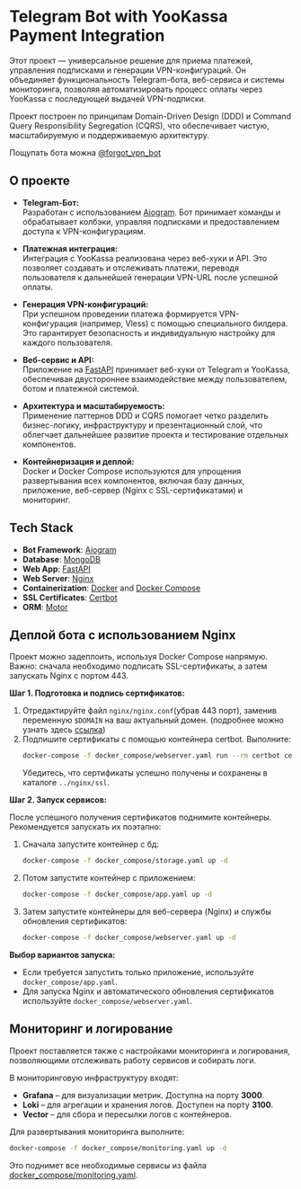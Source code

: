 
# Telegram Bot with YooKassa Payment Integration


Этот проект — универсальное решение для приема платежей, управления подписками и генерации VPN-конфигураций. Он объединяет функциональность Telegram-бота, веб-сервиса и системы мониторинга, позволяя автоматизировать процесс оплаты через YooKassa с последующей выдачей VPN-подписки.

Проект построен по принципам Domain-Driven Design (DDD) и Command Query Responsibility Segregation (CQRS), что обеспечивает чистую, масштабируемую и поддерживаемую архитектуру.

Пощупать бота можна [@forgot_vpn_bot](https://t.me/forgot_vpn_bot)

## О проекте

- **Telegram-Бот:**  
  Разработан с использованием [Aiogram](https://aiogram.dev/). Бот принимает команды и обрабатывает колбэки, управляя подписками и предоставлением доступа к VPN-конфигурациям.

- **Платежная интеграция:**  
  Интеграция с YooKassa реализована через веб-хуки и API. Это позволяет создавать и отслеживать платежи, переводя пользователя к дальнейшей генерации VPN-URL после успешной оплаты.

- **Генерация VPN-конфигураций:**  
  При успешном проведении платежа формируется VPN-конфигурация (например, Vless) с помощью специального билдера. Это гарантирует безопасность и индивидуальную настройку для каждого пользователя.

- **Веб-сервис и API:**  
  Приложение на [FastAPI](https://fastapi.tiangolo.com/) принимает веб-хуки от Telegram и YooKassa, обеспечивая двустороннее взаимодействие между пользователем, ботом и платежной системой.

- **Архитектура и масштабируемость:**  
  Применение паттернов DDD и CQRS помогает четко разделить бизнес-логику, инфраструктуру и презентационный слой, что облегчает дальнейшее развитие проекта и тестирование отдельных компонентов.

- **Контейнеризация и деплой:**  
  Docker и Docker Compose используются для упрощения развертывания всех компонентов, включая базу данных, приложение, веб-сервер (Nginx с SSL-сертификатами) и мониторинг.


## Tech Stack

- **Bot Framework**: [Aiogram](https://aiogram.dev/)
- **Database**: [MongoDB](https://www.mongodb.com/)
- **Web App**: [FastAPI](https://fastapi.tiangolo.com/)
- **Web Server**: [Nginx](https://www.nginx.com/)
- **Containerization**: [Docker](https://www.docker.com/) and [Docker Compose](https://docs.docker.com/compose/)
- **SSL Certificates**: [Certbot](https://certbot.eff.org/)
- **ORM**: [Motor](https://motor.readthedocs.io/en/stable/)

## Деплой бота с использованием Nginx

Проект можно задеплоить, используя Docker Compose напрямую. Важно: сначала необходимо подписать SSL-сертификаты, а затем запускать Nginx c портом 443.

**Шаг 1. Подготовка и подпись сертификатов:**

1. Отредактируйте файл `nginx/nginx.conf`(убрав 443 порт), заменив переменную `$DOMAIN` на ваш актуальный домен. (подробнее можно узнать здесь [ссылка](https://github.com/ssharkexe/telegram-nginx-docker-webhook/blob/main/README.md))
2. Подпишите сертификаты с помощью контейнера certbot. Выполните:
   ```bash
   docker-compose -f docker_compose/webserver.yaml run --rm certbot certonly --webroot --webroot-path=/var/www/certbot -d ваш_домен
   ```
   Убедитесь, что сертификаты успешно получены и сохранены в каталоге `../nginx/ssl`.

**Шаг 2. Запуск сервисов:**

После успешного получения сертификатов поднимите контейнеры. Рекомендуется запускать их поэтапно:

1. Сначала запустите контейнер с бд:
   ```bash
   docker-compose -f docker_compose/storage.yaml up -d
   ```
2. Потом запустите контейнер с приложением:
    ```bash
   docker-compose -f docker_compose/app.yaml up -d
   ```
3. Затем запустите контейнеры для веб-сервера (Nginx) и службы обновления сертификатов:
   ```bash
   docker-compose -f docker_compose/webserver.yaml up -d
   ```

**Выбор вариантов запуска:**

- Если требуется запустить только приложение, используйте `docker_compose/app.yaml`.
- Для запуска Nginx и автоматического обновления сертификатов используйте `docker_compose/webserver.yaml`.


## Мониторинг и логирование

Проект поставляется также с настройками мониторинга и логирования, позволяющими отслеживать работу сервисов и собирать логи.

В мониторинговую инфраструктуру входят:
- **Grafana** – для визуализации метрик. Доступна на порту **3000**.
- **Loki** – для агрегации и хранения логов. Доступен на порту **3100**.
- **Vector** – для сбора и пересылки логов с контейнеров.

Для развертывания мониторинга выполните:
```bash
docker-compose -f docker_compose/monitoring.yaml up -d
```
Это поднимет все необходимые сервисы из файла [docker_compose/monitoring.yaml](docker_compose/monitoring.yaml).



